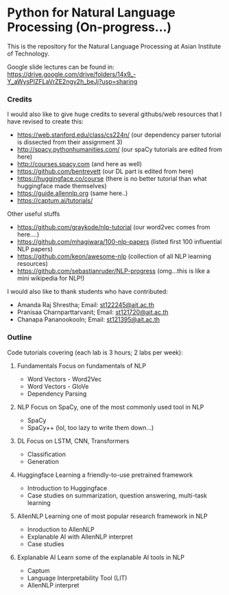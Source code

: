 # Python for Natural Language Processing (On-progress...)

This is the repository for the Natural Language Processing at Asian Institute of Technology.

Google slide lectures can be found in:  https://drive.google.com/drive/folders/14x9_-Y_aWysPIZFLaVrZE2ngy2h_beJj?usp=sharing  

### Credits

I would also like to give huge credits to several githubs/web resources that I have revised to create this:

- https://web.stanford.edu/class/cs224n/ (our dependency parser tutorial is dissected from their assignment 3)
- http://spacy.pythonhumanities.com/ (our spaCy tutorials are edited from here)
- http://courses.spacy.com (and here as well)
- https://github.com/bentrevett (our DL part is edited from here)
- https://huggingface.co/course (there is no better tutorial than what huggingface made themselves)
- https://guide.allennlp.org (same here..)
- https://captum.ai/tutorials/

Other useful stuffs
- https://github.com/graykode/nlp-tutorial (our word2vec comes from here....)
- https://github.com/mhagiwara/100-nlp-papers (listed first 100 influential NLP papers)
- https://github.com/keon/awesome-nlp (collection of all NLP learning resources)
- https://github.com/sebastianruder/NLP-progress (omg...this is like a mini wikipedia for NLP!)

I would also like to thank students who have contributed:

- Amanda Raj Shrestha;  Email: st122245@ait.ac.th
- Pranisaa Charnparttarvanit; Email: st121720@ait.ac.th
- Chanapa Pananookooln; Email: st121395@ait.ac.th

### Outline

Code tutorials covering (each lab is 3 hours; 2 labs per week):

1. Fundamentals
Focus on fundamentals of NLP
   - Word Vectors - Word2Vec
   - Word Vectors - GloVe
   - Dependency Parsing

2. NLP
Focus on SpaCy, one of the most commonly used tool in NLP
   - SpaCy 
   - SpaCy++ (lol, too lazy to write them down...)

3. DL
Focus on LSTM, CNN, Transformers
   - Classification
   - Generation

4. Huggingface
Learning a friendly-to-use pretrained framework
   - Introduction to Huggingface
   - Case studies on summarization, question answering, multi-task learning

5. AllenNLP
Learning one of most popular research framework in NLP
   - Inroduction to AllenNLP
   - Explanable AI with AllenNLP interpret
   - Case studies

6. Explanable AI
Learn some of the explanable AI tools in NLP
   - Captum
   - Language Interpretability Tool (LIT)
   - AllenNLP interpret
